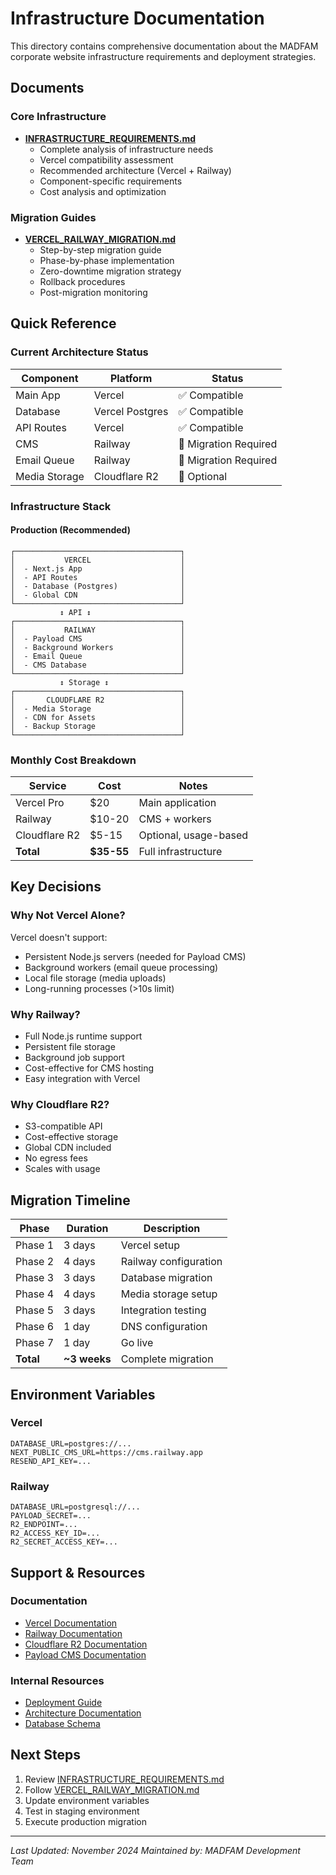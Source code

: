# Infrastructure Documentation

This directory contains comprehensive documentation about the MADFAM corporate website infrastructure requirements and deployment strategies.

## Documents

### Core Infrastructure

- **[INFRASTRUCTURE_REQUIREMENTS.md](./INFRASTRUCTURE_REQUIREMENTS.md)**
  - Complete analysis of infrastructure needs
  - Vercel compatibility assessment
  - Recommended architecture (Vercel + Railway)
  - Component-specific requirements
  - Cost analysis and optimization

### Migration Guides

- **[VERCEL_RAILWAY_MIGRATION.md](./VERCEL_RAILWAY_MIGRATION.md)**
  - Step-by-step migration guide
  - Phase-by-phase implementation
  - Zero-downtime migration strategy
  - Rollback procedures
  - Post-migration monitoring

## Quick Reference

### Current Architecture Status

| Component     | Platform        | Status                |
| ------------- | --------------- | --------------------- |
| Main App      | Vercel          | ✅ Compatible         |
| Database      | Vercel Postgres | ✅ Compatible         |
| API Routes    | Vercel          | ✅ Compatible         |
| CMS           | Railway         | 🔄 Migration Required |
| Email Queue   | Railway         | 🔄 Migration Required |
| Media Storage | Cloudflare R2   | 🔄 Optional           |

### Infrastructure Stack

#### Production (Recommended)

```
┌─────────────────────────────────────┐
│           VERCEL                    │
│  - Next.js App                      │
│  - API Routes                       │
│  - Database (Postgres)              │
│  - Global CDN                       │
└─────────────────────────────────────┘
           ↕ API ↕
┌─────────────────────────────────────┐
│           RAILWAY                   │
│  - Payload CMS                      │
│  - Background Workers               │
│  - Email Queue                      │
│  - CMS Database                     │
└─────────────────────────────────────┘
           ↕ Storage ↕
┌─────────────────────────────────────┐
│       CLOUDFLARE R2                 │
│  - Media Storage                    │
│  - CDN for Assets                   │
│  - Backup Storage                   │
└─────────────────────────────────────┘
```

### Monthly Cost Breakdown

| Service       | Cost       | Notes                 |
| ------------- | ---------- | --------------------- |
| Vercel Pro    | $20        | Main application      |
| Railway       | $10-20     | CMS + workers         |
| Cloudflare R2 | $5-15      | Optional, usage-based |
| **Total**     | **$35-55** | Full infrastructure   |

## Key Decisions

### Why Not Vercel Alone?

Vercel doesn't support:

- Persistent Node.js servers (needed for Payload CMS)
- Background workers (email queue processing)
- Local file storage (media uploads)
- Long-running processes (>10s limit)

### Why Railway?

- Full Node.js runtime support
- Persistent file storage
- Background job support
- Cost-effective for CMS hosting
- Easy integration with Vercel

### Why Cloudflare R2?

- S3-compatible API
- Cost-effective storage
- Global CDN included
- No egress fees
- Scales with usage

## Migration Timeline

| Phase     | Duration     | Description           |
| --------- | ------------ | --------------------- |
| Phase 1   | 3 days       | Vercel setup          |
| Phase 2   | 4 days       | Railway configuration |
| Phase 3   | 3 days       | Database migration    |
| Phase 4   | 4 days       | Media storage setup   |
| Phase 5   | 3 days       | Integration testing   |
| Phase 6   | 1 day        | DNS configuration     |
| Phase 7   | 1 day        | Go live               |
| **Total** | **~3 weeks** | Complete migration    |

## Environment Variables

### Vercel

```env
DATABASE_URL=postgres://...
NEXT_PUBLIC_CMS_URL=https://cms.railway.app
RESEND_API_KEY=...
```

### Railway

```env
DATABASE_URL=postgresql://...
PAYLOAD_SECRET=...
R2_ENDPOINT=...
R2_ACCESS_KEY_ID=...
R2_SECRET_ACCESS_KEY=...
```

## Support & Resources

### Documentation

- [Vercel Documentation](https://vercel.com/docs)
- [Railway Documentation](https://docs.railway.app)
- [Cloudflare R2 Documentation](https://developers.cloudflare.com/r2)
- [Payload CMS Documentation](https://payloadcms.com/docs)

### Internal Resources

- [Deployment Guide](../deployment/DEPLOYMENT.md)
- [Architecture Documentation](../development/ARCHITECTURE.md)
- [Database Schema](../development/DATABASE_SCHEMA.md)

## Next Steps

1. Review [INFRASTRUCTURE_REQUIREMENTS.md](./INFRASTRUCTURE_REQUIREMENTS.md)
2. Follow [VERCEL_RAILWAY_MIGRATION.md](./VERCEL_RAILWAY_MIGRATION.md)
3. Update environment variables
4. Test in staging environment
5. Execute production migration

---

_Last Updated: November 2024_
_Maintained by: MADFAM Development Team_
